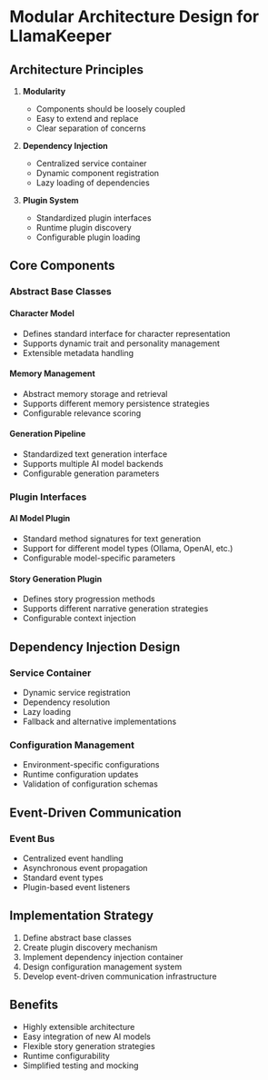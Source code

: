 # Modular Architecture Design for LlamaKeeper

## Architecture Principles

1. **Modularity**
   - Components should be loosely coupled
   - Easy to extend and replace
   - Clear separation of concerns

2. **Dependency Injection**
   - Centralized service container
   - Dynamic component registration
   - Lazy loading of dependencies

3. **Plugin System**
   - Standardized plugin interfaces
   - Runtime plugin discovery
   - Configurable plugin loading

## Core Components

### Abstract Base Classes

#### Character Model
- Defines standard interface for character representation
- Supports dynamic trait and personality management
- Extensible metadata handling

#### Memory Management
- Abstract memory storage and retrieval
- Supports different memory persistence strategies
- Configurable relevance scoring

#### Generation Pipeline
- Standardized text generation interface
- Supports multiple AI model backends
- Configurable generation parameters

### Plugin Interfaces

#### AI Model Plugin
- Standard method signatures for text generation
- Support for different model types (Ollama, OpenAI, etc.)
- Configurable model-specific parameters

#### Story Generation Plugin
- Defines story progression methods
- Supports different narrative generation strategies
- Configurable context injection

## Dependency Injection Design

### Service Container
- Dynamic service registration
- Dependency resolution
- Lazy loading
- Fallback and alternative implementations

### Configuration Management
- Environment-specific configurations
- Runtime configuration updates
- Validation of configuration schemas

## Event-Driven Communication

### Event Bus
- Centralized event handling
- Asynchronous event propagation
- Standard event types
- Plugin-based event listeners

## Implementation Strategy

1. Define abstract base classes
2. Create plugin discovery mechanism
3. Implement dependency injection container
4. Design configuration management system
5. Develop event-driven communication infrastructure

## Benefits

- Highly extensible architecture
- Easy integration of new AI models
- Flexible story generation strategies
- Runtime configurability
- Simplified testing and mocking